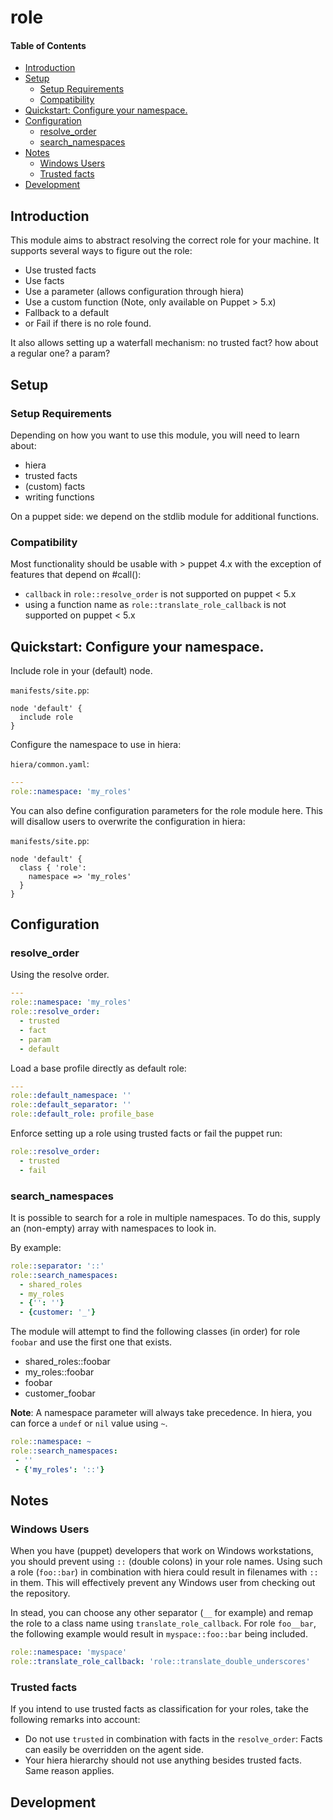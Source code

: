 # role

[TOC levels=2-4]: # "#### Table of Contents"

#### Table of Contents
- [Introduction](#introduction)
- [Setup](#setup)
    - [Setup Requirements](#setup-requirements)
    - [Compatibility](#compatibility)
- [Quickstart: Configure your namespace.](#quickstart-configure-your-namespace)
- [Configuration](#configuration)
    - [resolve_order](#resolve_order)
    - [search_namespaces](#search_namespaces)
- [Notes](#notes)
    - [Windows Users](#windows-users)
    - [Trusted facts](#trusted-facts)
- [Development](#development)

## Introduction

This module aims to abstract resolving the correct role for your
machine. It supports several ways to figure out the role:

* Use trusted facts
* Use facts
* Use a parameter (allows configuration through hiera)
* Use a custom function (Note, only available on Puppet > 5.x)
* Fallback to a default
* or Fail if there is no role found.

It also allows setting up a waterfall mechanism: no trusted fact? how
about a regular one? a param?

## Setup

### Setup Requirements

Depending on how you want to use this module, you will need to learn
about:
* hiera
* trusted facts
* (custom) facts
* writing functions

On a puppet side: we depend on the stdlib module for additional
functions.

### Compatibility

Most functionality should be usable with > puppet 4.x with
the exception of features that depend on #call():

* `callback` in `role::resolve_order` is not supported on puppet < 5.x
* using a function name as `role::translate_role_callback` is not supported on puppet < 5.x

## Quickstart: Configure your namespace.

Include role in your (default) node.

`manifests/site.pp`:

```puppet
node 'default' {
  include role
}
```

Configure the namespace to use in hiera:

`hiera/common.yaml`:

```yaml
---
role::namespace: 'my_roles'
```

You can also define configuration parameters for the role module here. This will
disallow users to overwrite the configuration in hiera:

`manifests/site.pp`:

```puppet
node 'default' {
  class { 'role':
    namespace => 'my_roles'
  }
}
```

## Configuration

### resolve_order

Using the resolve order.

```yaml
---
role::namespace: 'my_roles'
role::resolve_order:
  - trusted
  - fact
  - param
  - default
```

Load a base profile directly as default role:

```yaml
---
role::default_namespace: ''
role::default_separator: ''
role::default_role: profile_base
```

Enforce setting up a role using trusted facts or fail the puppet run:

```yaml
role::resolve_order:
  - trusted
  - fail
```

### search_namespaces

It is possible to search for a role in multiple namespaces. To do this,
supply an (non-empty) array with namespaces to look in.

By example:

```yaml
role::separator: '::'
role::search_namespaces:
  - shared_roles
  - my_roles
  - {'': ''}
  - {customer: '_'}
```

The module will attempt to find the following classes (in order) for
role `foobar` and use the first one that exists.

- shared_roles::foobar
- my_roles::foobar
- foobar
- customer_foobar


**Note**: A namespace parameter will always take precedence. In hiera,
you can force a `undef` or `nil` value using `~`.

```yaml
role::namespace: ~
role::search_namespaces:
 - ''
 - {'my_roles': '::'}

```

## Notes

### Windows Users

When you have (puppet) developers that work on Windows workstations, you
should prevent using `::` (double colons) in your role names. Using such
a role (`foo::bar`) in combination with hiera could result in filenames
with `::` in them. This will effectively prevent any Windows user from
checking out the repository.

In stead, you can choose any other separator (`__` for example) and
remap the role to a class name using `translate_role_callback`. For role
`foo__bar`, the following example would result in `myspace::foo::bar`
being included.

```yaml
role::namespace: 'myspace'
role::translate_role_callback: 'role::translate_double_underscores'
```

### Trusted facts

If you intend to use trusted facts as classification for your roles,
take the following remarks into account:

* Do not use `trusted` in combination with facts in the `resolve_order`:
  Facts can easily be overridden on the agent side.
* Your hiera hierarchy should not use anything besides trusted facts.
  Same reason applies.

## Development

